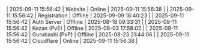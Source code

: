 | 2025-09-11 15:56:42 | Website | Online | 2025-09-11 15:56:38 |
| 2025-09-11 15:56:42 | Registration | Offline | 2025-09-09 16:40:23 |
| 2025-09-11 15:56:42 | Auth Server | Offline | 2025-08-18 09:33:31 |
| 2025-09-11 15:56:42 | Kezan (PvE) | Offline | 2025-08-03 17:58:02 |
| 2025-09-11 15:56:42 | Gurubashi (PvP) | Offline | 2025-08-23 21:44:06 |
| 2025-09-11 15:56:42 | Cloudflare | Online | 2025-09-11 15:56:38 |
